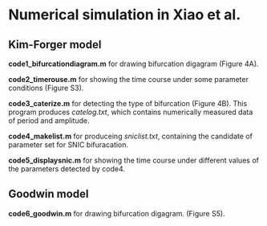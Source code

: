 # Numerical simulation in Xiao et al.
## Kim-Forger model

**code1_bifurcationdiagram.m** for drawing bifurcation digagram (Figure 4A).
 
**code2_timerouse.m** for showing the time course under some parameter conditions (Figure S3).
   
**code3_caterize.m** for detecting the type of bifurcation (Figure 4B). This program produces *catelog.txt*, which contains numerically measured data of period and amplitude.

**code4_makelist.m** for produceing *sniclist.txt*, containing the candidate of parameter set for SNIC bifuracation.

**code5_displaysnic.m** for showing the time course under different values of the parameters detected by code4.

## Goodwin model

**code6_goodwin.m** for drawing bifurcation digagram. (Figure S5).
